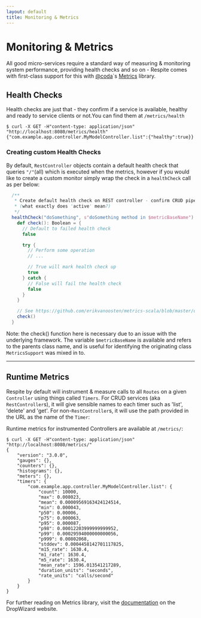 ```yaml
---
layout: default
title: Monitoring & Metrics
---
```


# Monitoring & Metrics

All good micro-services require a standard way of measuring & monitoring system performance, providing health checks and so on - Respite comes with first-class support for this with [@coda](https://twitter.com/coda)`s [Metrics](https://dropwizard.github.io/metrics/3.1.0/) library.

## Health Checks

Health checks are just that - they confirm if a service is available, healthy and ready to service clients or not.You can find them at `/metrics/health`

```
$ curl -X GET -H"content-type: application/json" "http://localhost:8080/metrics/health"
{"com.example.app.controller.MyModelController.list":{"healthy":true}}
```

### Creating custom Health Checks

By default, `RestController` objects contain a default health check that queries `"/"`(all) which is executed when the metrics, however if you would like to create a custom monitor simply wrap the check in a `healthCheck` call as per below:


```scala
  /**
   * Create default health check on REST controller - confirm CRUD pipelines are active
   * (what exactly does 'active' mean?)
   */
  healthCheck("doSomething", s"doSomething method in $metricBaseName") {
    def check(): Boolean = {
      // Default to failed health check
      false

      try {
        // Perform some operation
        // ...

        // True will mark health check up
        true
      } catch {
        // False will fail the health check
        false
      }
    }

    // See https://github.com/erikvanoosten/metrics-scala/blob/master/docs/HealthCheckManual.md#warning-for-version-31x-and-earlier
    check()
  }
```

Note: the check() function here is necessary due to an issue with the underlying framework. The variable `$metricBaseName` is available and refers to the parents class name, and is useful for identifying the originating class `MetricsSupport` was mixed in to.

<hr/>

## Runtime Metrics

Respite by default will instrument & measure calls to all `Routes` on a given `Controller` using things called `Timers`. For CRUD services (aka `RestController`s), it will give sensible names to each timer such as 'list', 'delete' and 'get'. For non-`RestController`s, it will use the path provided in the URL as the name of the `Timer`:

Runtime metrics for instrumented Controllers are available at `/metrics/`:

```
$ curl -X GET -H"content-type: application/json" "http://localhost:8080/metrics/"
{
    "version": "3.0.0",
    "gauges": {},
    "counters": {},
    "histograms": {},
    "meters": {},
    "timers": {
        "com.example.app.controller.MyModelController.list": {
            "count": 10000,
            "max": 0.008023,
            "mean": 0.00009569163424124514,
            "min": 0.000043,
            "p50": 0.00006,
            "p75": 0.000063,
            "p95": 0.000087,
            "p98": 0.00012203999999999952,
            "p99": 0.00029594000000000056,
            "p999": 0.00802068,
            "stddev": 0.0004458142701117825,
            "m15_rate": 1630.4,
            "m1_rate": 1630.4,
            "m5_rate": 1630.4,
            "mean_rate": 1596.013541217289,
            "duration_units": "seconds",
            "rate_units": "calls/second"
        }
    }
}
```

<p class="message">
  For further reading on Metrics library, visit the <a href="http://metrics.dropwizard.io/">documentation</a> on the DropWizard website.
</p>